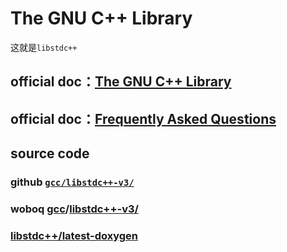 # The GNU C++ Library

这就是`libstdc++`

## official doc：[The GNU C++ Library](https://gcc.gnu.org/onlinedocs/libstdc++/)



## official doc：[Frequently Asked Questions](https://gcc.gnu.org/onlinedocs/libstdc++/faq.html)



## source code

### github [`gcc/libstdc++-v3/`](https://github.com/gcc-mirror/gcc/tree/master/libstdc%2B%2B-v3) 



### woboq [gcc](https://code.woboq.org/gcc/)/[libstdc++-v3/](https://code.woboq.org/gcc/libstdc++-v3/) 



### [libstdc++/latest-doxygen](https://gcc.gnu.org/onlinedocs/libstdc++/latest-doxygen/index.html)